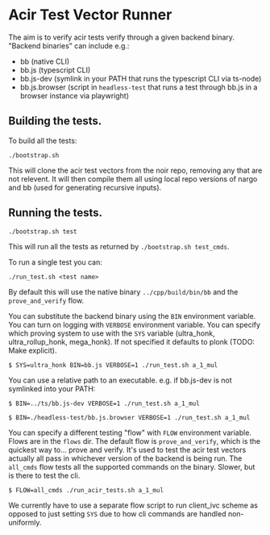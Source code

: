# Acir Test Vector Runner

The aim is to verify acir tests verify through a given backend binary. "Backend binaries" can include e.g.:

- bb (native CLI)
- bb.js (typescript CLI)
- bb.js-dev (symlink in your PATH that runs the typescript CLI via ts-node)
- bb.js.browser (script in `headless-test` that runs a test through bb.js in a browser instance via playwright)

## Building the tests.

To build all the tests:

```
./bootstrap.sh
```

This will clone the acir test vectors from the noir repo, removing any that are not relevent.
It will then compile them all using local repo versions of nargo and bb (used for generating recursive inputs).

## Running the tests.

```
./bootstrap.sh test
```

This will run all the tests as returned by `./bootstrap.sh test_cmds`.

To run a single test you can:

```
./run_test.sh <test name>
```

By default this will use the native binary `../cpp/build/bin/bb` and the `prove_and_verify` flow.

You can substitute the backend binary using the `BIN` environment variable.
You can turn on logging with `VERBOSE` environment variable.
You can specify which proving system to use with the `SYS` variable (ultra_honk, ultra_rollup_honk, mega_honk).
If not specified it defaults to plonk (TODO: Make explicit).

```
$ SYS=ultra_honk BIN=bb.js VERBOSE=1 ./run_test.sh a_1_mul
```

You can use a relative path to an executable. e.g. if bb.js-dev is not symlinked into your PATH:

```
$ BIN=../ts/bb.js-dev VERBOSE=1 ./run_test.sh a_1_mul
```

```
$ BIN=./headless-test/bb.js.browser VERBOSE=1 ./run_test.sh a_1_mul
```

You can specify a different testing "flow" with `FLOW` environment variable. Flows are in the `flows` dir.
The default flow is `prove_and_verify`, which is the quickest way to... prove and verify. It's used to test the acir
test vectors actually all pass in whichever version of the backend is being run.
The `all_cmds` flow tests all the supported commands on the binary. Slower, but is there to test the cli.

```
$ FLOW=all_cmds ./run_acir_tests.sh a_1_mul
```

We currently have to use a separate flow script to run client_ivc scheme as opposed to just setting `SYS` due to
how cli commands are handled non-uniformly.
